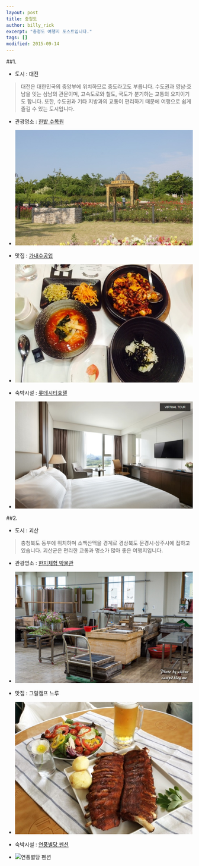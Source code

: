 ```yaml
---
layout: post
title: 충청도
author: billy_rick
excerpt: "충청도 여행지 포스트입니다."
tags: []
modified: 2015-09-14
---
```



##1.
- 도시 : 대전

> 대전은 대한민국의 중앙부에 위치하므로 중도라고도 부릅니다. 수도권과 영남·호남을 잇는 삼남의 관문이며, 고속도로와 철도, 국도가 분기하는 교통의 요지이기도 합니다. 또한, 수도권과 기타 지방과의 교통이 편리하기 때문에 여행으로 쉽게 즐길 수 있는 도시입니다.

- 관광명소 : [한밭 수목원](http://www.daejeon.go.kr/treegarden)
- ![한밭 수목원](https://github.com/shinojin/shinojin.github.com/blob/master/images/dajyeon-sumokwon.jpg?raw=true)

- 맛집 : [가내수공업](www.가내수공업.com/)
- ![가내수공업](https://github.com/shinojin/shinojin.github.com/blob/master/images/mannyundong-ganesugongup.jpg?raw=true)

- 숙박시설 : [롯데시티호텔](http://www.lottehotel.com/city/daejeon/ko/)  
- ![롯데시티호텔](https://github.com/shinojin/shinojin.github.com/blob/master/images/dajeon-yusung-lottecity.jpg?raw=true)
 



##2.
- 도시 : 괴산

> 충청북도 동부에 위치하며 소백산맥을 경계로 경상북도 문경시·상주시에 접하고 있습니다. 괴산군은 편리한 교통과 명소가 많아 좋은 여행지입니다.

- 관광명소 : [한지체험 박물관](http://www.museumhanji.com/)
- ![한지체험 박물관](https://github.com/shinojin/shinojin.github.com/blob/master/images/goisan-hangi.jpg?raw=true)

- 맛집 : 그릴캠프 느루
- ![그릴캠프 느루](https://github.com/shinojin/shinojin.github.com/blob/master/images/ks-greelcamp.jpg?raw=true)

- 숙박시설 : [연풍별당 펜션](http://www.xn--ok1bs9pitht9o.kr/)
- ![연풍별당 펜션]()

